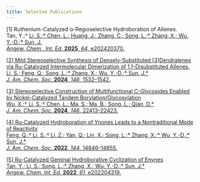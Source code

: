 ```yaml
---
title: Selected Publications
---
```


[1]	Ruthenium-Catalyzed α-Regioselective Hydroboration of Allenes. <br />
Tan, Y.;† <u>Li, S.<u>;† Chen, L.; Huang, J.; Zhang, C.; Song, L.;* Zhang, X.; Wu, Y.-D.;* Sun, J. <br />
_Angew. Chem., Int. Ed._ **2025**, _64_, e202420370.<br />

[2] Mild Stereoselective Synthesis of Densely-Substituted [3]Dendralenes via Ru-Catalyzed Intermolecular Dimerization of 1,1-Disubstituted Allenes.<br />
Li, S.; Feng, Q.; Song, L.;* Zhang, X.; Wu, Y.-D.;* Sun, J.* <br />
_J. Am. Chem. Soc._ **2024**, _146_, 1532–1542.<br />

[3]	Stereoselective Construction of Multifunctional C-Glycosides Enabled by Nickel-Catalyzed Tandem Borylation/Glycosylation<br />
Wu, X.;† Li, S.;† Chen, L.; Ma, S.; Ma, B.; Song, L.; Qian, D.*<br />
_J. Am. Chem. Soc._ **2024**, _146_, 22413–22423.<br />

[4]	Ru-Catalyzed Hydroboration of Ynones Leads to a Nontraditional Mode of Reactivity<br />
Feng, Q.;† Li, S.;† Li, Z.; Yan, Q.; Lin, X.; Song, L.;* Zhang, X.;* Wu, Y.-D.;* Sun, J.*<br />
_J. Am. Chem. Soc._ **2022**, _144_, 14846–14855.<br />

[5] Ru-Catalyzed Geminal Hydroborative Cyclization of Enynes<br />
Tan, Y.; Li, S.; Song, L.;* Zhang, X.; Wu, Y.-D.;* Sun, J.* <br />
_Angew. Chem. Int. Ed._ **2022**, _61_, e202204319.<br />